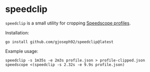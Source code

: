 # speedclip

`speedclip` is a small utility for cropping [Speedscope profiles](https://github.com/jlfwong/speedscope/wiki/Importing-from-custom-sources#speedscopes-file-format).

Installation:
```
go install github.com/gjoseph92/speedclip@latest
```

Example usage:
```
speedclip -s 1m35s -e 2m3s profile.json > profile-clipped.json
speedscope <(speedclip -s 2.32s -e 9.9s profile.json)
```

